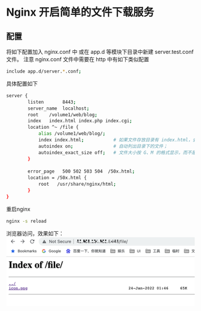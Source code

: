 # Nginx 开启简单的文件下载服务

## 配置

将如下配置加入 nginx.conf 中 或在 app.d 等模块下目录中新建 server.test.conf 文件。
注意 nginx.conf 文件中需要在 http 中有如下类似配置

```sh
include app.d/server.*.conf;
```

具体配置如下

```sh
server {
        listen       8443;
        server_name  localhost;
        root    /volume1/web/blog;
        index   index.html index.php index.cgi;
        location ^~ /file {
            alias /volume1/web/blog/;
            index index.html;           # 如果文件存放目录有 index.html，会跳转到 index.html；
            autoindex on;               # 自动列出目录下的文件；
            autoindex_exact_size off;   # 文件大小按 G、M 的格式显示，而不是 Bytes；
        }

        error_page   500 502 503 504  /50x.html;
        location = /50x.html {
            root   /usr/share/nginx/html;
        }
}
```
重启nginx
```sh
nginx -s reload
```
浏览器访问，效果如下：
![Nginx开启简单的文件下载服务20220124152153](https://raw.githubusercontent.com/skylinety/blog-pics/master/imgs/Nginx%E5%BC%80%E5%90%AF%E7%AE%80%E5%8D%95%E7%9A%84%E6%96%87%E4%BB%B6%E4%B8%8B%E8%BD%BD%E6%9C%8D%E5%8A%A120220124152153.png)
